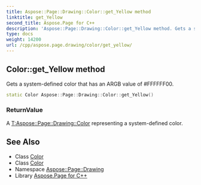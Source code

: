 ```yaml
---
title: Aspose::Page::Drawing::Color::get_Yellow method
linktitle: get_Yellow
second_title: Aspose.Page for C++
description: 'Aspose::Page::Drawing::Color::get_Yellow method. Gets a system-defined color that has an ARGB value of #FFFFFF00 in C++.'
type: docs
weight: 14200
url: /cpp/aspose.page.drawing/color/get_yellow/
---
```

## Color::get_Yellow method


Gets a system-defined color that has an ARGB value of #FFFFFF00.

```cpp
static Color Aspose::Page::Drawing::Color::get_Yellow()
```


### ReturnValue

A [T:Aspose::Page::Drawing::Color](../) representing a system-defined color.

## See Also

* Class [Color](../)
* Class [Color](../)
* Namespace [Aspose::Page::Drawing](../../)
* Library [Aspose.Page for C++](../../../)
